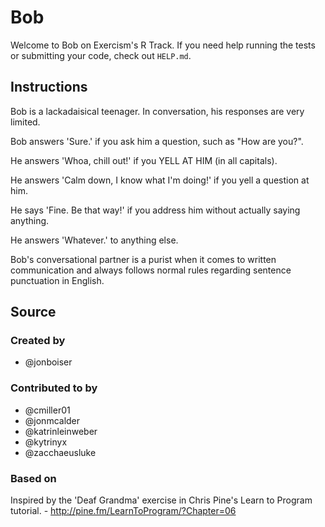 # Bob

Welcome to Bob on Exercism's R Track.
If you need help running the tests or submitting your code, check out `HELP.md`.

## Instructions

Bob is a lackadaisical teenager. In conversation, his responses are very limited.

Bob answers 'Sure.' if you ask him a question, such as "How are you?".

He answers 'Whoa, chill out!' if you YELL AT HIM (in all capitals).

He answers 'Calm down, I know what I'm doing!' if you yell a question at him.

He says 'Fine. Be that way!' if you address him without actually saying
anything.

He answers 'Whatever.' to anything else.

Bob's conversational partner is a purist when it comes to written communication and always follows normal rules regarding sentence punctuation in English.

## Source

### Created by

- @jonboiser

### Contributed to by

- @cmiller01
- @jonmcalder
- @katrinleinweber
- @kytrinyx
- @zacchaeusluke

### Based on

Inspired by the 'Deaf Grandma' exercise in Chris Pine's Learn to Program tutorial. - http://pine.fm/LearnToProgram/?Chapter=06